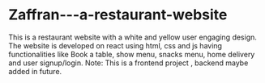 # Zaffran---a-restaurant-website
This is a restaurant website with a white and yellow user engaging design. The website is developed on react using html, css and js having functionalities like Book a table, show menu, snacks menu, home delivery and user signup/login. Note: This is a frontend project , backend maybe added in future.
